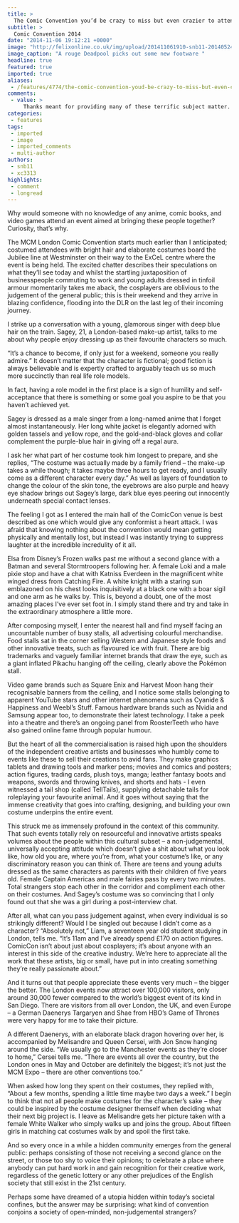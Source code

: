 ```yaml
---
title: >
  The Comic Convention you’d be crazy to miss but even crazier to attend
subtitle: >
  Comic Convention 2014
date: "2014-11-06 19:12:21 +0000"
image: "http://felixonline.co.uk/img/upload/201411061910-snb11-20140524_151804-copy.jpg"
image_caption: "A rouge Deadpool picks out some new footware "
headline: true
featured: true
imported: true
aliases:
 - /features/4774/the-comic-convention-youd-be-crazy-to-miss-but-even-crazier-to-attend
comments:
 - value: >
     Thanks meant for providing many of these terrific subject matter. <br>cs go skins exterior http://mildredarlene.qsite.dk/,Wow cuz this is excellent job! Congrats and keep it up.| <br>nba 2k16 my arena http://fifaplay.blognet.me/2016/03/28/counter-strike-skins-way-to-get-your-grubby-palms-on-some/,You've gotten probably the greatest web sites.| <br>nba 2k16 mtdb http://armyadvice.com/blogs/cheapnbamtcoin/archive/2016/04/01/cs-go-skins-no-means-had-an-opportunity-to-get.aspx,Thank you so much for sharing your good webpage.| <br>cs go skins are a waste of money http://myturnondemand.com/oxwall/blogs/post/156599
categories:
 - features
tags:
 - imported
 - image
 - imported_comments
 - multi-author
authors:
 - snb11
 - xc3313
highlights:
 - comment
 - longread
---
```


Why would someone with no knowledge of any anime, comic books, and video games attend an event aimed at bringing these people together? Curiosity, that’s why.

The MCM London Comic Convention starts much earlier than I anticipated; costumed attendees with bright hair and elaborate costumes board the Jubilee line at Westminster on their way to the ExCeL centre where the event is being held. The excited chatter describes their speculations on what they’ll see today and whilst the startling juxtaposition of businesspeople commuting to work and young adults dressed in tinfoil armour momentarily takes me aback, the cosplayers are oblivious to the judgement of the general public; this is their weekend and they arrive in blazing confidence, flooding into the DLR on the last leg of their incoming journey.

I strike up a conversation with a young, glamorous singer with deep blue hair on the train. Sagey, 21, a London-based make-up artist, talks to me about why people enjoy dressing up as their favourite characters so much.

“It’s a chance to become, if only just for a weekend, someone you really admire.” It doesn’t matter that the character is fictional; good fiction is always believable and is expertly crafted to arguably teach us so much more succinctly than real life role models.

In fact, having a role model in the first place is a sign of humility and self-acceptance that there is something or some goal you aspire to be that you haven’t achieved yet.

Sagey is dressed as a male singer from a long-named anime that I forget almost instantaneously. Her long white jacket is elegantly adorned with golden tassels and yellow rope, and the gold-and-black gloves and collar complement the purple-blue hair in giving off a regal aura.

I ask her what part of her costume took him longest to prepare, and she replies, “The costume was actually made by a family friend – the make-up takes a while though; it takes maybe three hours to get ready, and I usually come as a different character every day.” As well as layers of foundation to change the colour of the skin tone, the eyebrows are also purple and heavy eye shadow brings out Sagey’s large, dark blue eyes peering out innocently underneath special contact lenses.

The feeling I got as I entered the main hall of the ComicCon venue is best described as one which would give any conformist a heart attack. I was afraid that knowing nothing about the convention would mean getting physically and mentally lost, but instead I was instantly trying to suppress laughter at the incredible incredulity of it all.

Elsa from Disney’s Frozen walks past me without a second glance with a Batman and several Stormtroopers following her. A female Loki and a male pixie stop and have a chat with Katniss Everdeen in the magnificent white winged dress from Catching Fire. A white knight with a staring sun emblazoned on his chest looks inquisitively at a black one with a boar sigil and one arm as he walks by. This is, beyond a doubt, one of the most amazing places I’ve ever set foot in. I simply stand there and try and take in the extraordinary atmosphere a little more.

After composing myself, I enter the nearest hall and find myself facing an uncountable number of busy stalls, all advertising colourful merchandise. Food stalls sat in the corner selling Western and Japanese style foods and other innovative treats, such as flavoured ice with fruit. There are big trademarks and vaguely familiar internet brands that draw the eye, such as a giant inflated Pikachu hanging off the ceiling, clearly above the Pokémon stall.

Video game brands such as Square Enix and Harvest Moon hang their recognisable banners from the ceiling, and I notice some stalls belonging to apparent YouTube stars and other internet phenomena such as Cyanide & Happiness and Weebl’s Stuff. Famous hardware brands such as Nvidia and Samsung appear too, to demonstrate their latest technology. I take a peek into a theatre and there’s an ongoing panel from RoosterTeeth who have also gained online fame through popular humour.

But the heart of all the commercialisation is raised high upon the shoulders of the independent creative artists and businesses who humbly come to events like these to sell their creations to avid fans. They make graphics tablets and drawing tools and marker pens; movies and comics and posters; action figures, trading cards, plush toys, manga; leather fantasy boots and weapons, swords and throwing knives, and shorts and hats - I even witnessed a tail shop (called TellTails), supplying detachable tails for roleplaying your favourite animal. And it goes without saying that the immense creativity that goes into crafting, designing, and building your own costume underpins the entire event.

This struck me as immensely profound in the context of this community. That such events totally rely on resourceful and innovative artists speaks volumes about the people within this cultural subset – a non-judgemental, universally accepting attitude which doesn’t give a shit about what you look like, how old you are, where you’re from, what your costume’s like, or any discriminatory reason you can think of. There are teens and young adults dressed as the same characters as parents with their children of five years old. Female Captain Americas and male fairies pass by every two minutes. Total strangers stop each other in the corridor and compliment each other on their costumes. And Sagey’s costume was so convincing that I only found out that she was a girl during a post-interview chat.

After all, what can you pass judgement against, when every individual is so strikingly different? Would I be singled out because I didn’t come as a character? “Absolutely not,” Liam, a seventeen year old student studying in London, tells me. “It’s 11am and I’ve already spend £170 on action figures. ComicCon isn’t about just about cosplayers; it’s about anyone with an interest in this side of the creative industry. We’re here to appreciate all the work that these artists, big or small, have put in into creating something they’re really passionate about.”

And it turns out that people appreciate these events very much – the bigger the better. The London events now attract over 100,000 visitors, only around 30,000 fewer compared to the world’s biggest event of its kind in San Diego. There are visitors from all over London, the UK, and even Europe – a German Daenerys Targaryen and Shae from HBO’s Game of Thrones were very happy for me to take their picture.

A different Daenerys, with an elaborate black dragon hovering over her, is accompanied by Melisandre and Queen Cersei, with Jon Snow hanging around the side. “We usually go to the Manchester events as they’re closer to home,” Cersei tells me. “There are events all over the country, but the London ones in May and October are definitely the biggest; it’s not just the MCM Expo – there are other conventions too.”

When asked how long they spent on their costumes, they replied with, “About a few months, spending a little time maybe two days a week.” I begin to think that not all people make costumes for the character’s sake – they could be inspired by the costume designer themself when deciding what their next big project is. I leave as Melisandre gets her picture taken with a female White Walker who simply walks up and joins the group. About fifteen girls in matching cat costumes walk by and spoil the first take.

And so every once in a while a hidden community emerges from the general public: perhaps consisting of those not receiving a second glance on the street, or those too shy to voice their opinions; to celebrate a place where anybody can put hard work in and gain recognition for their creative work, regardless of the genetic lottery or any other prejudices of the English society that still exist in the 21st century.

Perhaps some have dreamed of a utopia hidden within today’s societal confines, but the answer may be surprising: what kind of convention conjoins a society of open-minded, non-judgemental strangers?
